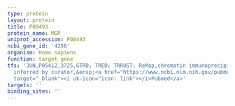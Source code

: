 ```yaml
---
type: protein
layout: protein
title: P08493
protein_name: MGP
uniprot_accession: P08493
ncbi_gene_id: '4256'
organism: Homo sapiens
function: target gene
tfs: 'JUN,P05412,3725,GTRD; TRED; TRRUST; ReMap,chromatin immunoprecipitation assay;
  inferred by curator,&ensp;<a href="https://www.ncbi.nlm.nih.gov/pubmed/?term=11425864%5Buid%5D"
  target="_blank"><i uk-icon="icon: link"></i>Pubmed</a>'
targets: ''
binding_sites: ''
---
```

